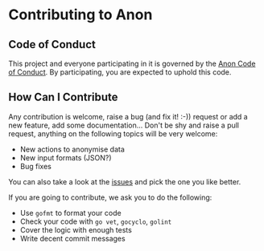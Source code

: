 # Contributing to Anon

## Code of Conduct

This project and everyone participating in it is governed by the [Anon Code of Conduct](CODE_OF_CONDUCT.md).
By participating, you are expected to uphold this code.

## How Can I Contribute

Any contribution is welcome, raise a bug (and fix it! :-)) request or add a new feature, add some documentation...
Don't be shy and raise a pull request, anything on the following topics will be very welcome:
- New actions to anonymise data
- New input formats (JSON?)
- Bug fixes

You can also take a look at the [issues](https://github.com/intenthq/anon/issues) and pick the one you like better.

If you are going to contribute, we ask you to do the following:
- Use `gofmt` to format your code
- Check your code with `go vet`, `gocyclo`, `golint`
- Cover the logic with enough tests
- Write decent commit messages
